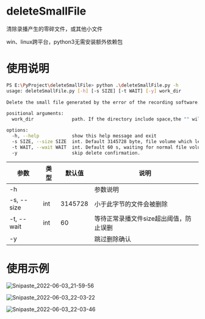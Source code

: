 

# deleteSmallFile
清除录播产生的零碎文件，或其他小文件

win、linux跨平台，python3无需安装额外依赖包

# 使用说明

```bash
PS E:\PyProject\deleteSmallFile> python .\deleteSmallFile.py -h
usage: deleteSmallFile.py [-h] [-s SIZE] [-t WAIT] [-y] work_dir                                                 
                                                                                                                 
Delete the small file generated by the error of the recording software. It is recommended to execute periodically
                                                                                                                 
positional arguments:                                                                                            
  work_dir              path. If the directory include space,the "" will be necessary.

options:
  -h, --help            show this help message and exit
  -s SIZE, --size SIZE  int. Default 3145728 byte, file volume which less than this args will be removed.
  -t WAIT, --wait WAIT  int. Default 60 s, waiting for normal file volume to exceed threshold.
  -y                    skip delete confirmation.
```



| 参数       | 类型 | 默认值  | 说明                                   |
| ---------- | ---- | ------- | -------------------------------------- |
| -h         |      |         | 参数说明                               |
| -s, --size | int  | 3145728 | 小于此字节的文件会被删除               |
| -t, --wait | int  | 60      | 等待正常录播文件size超出阈值，防止误删 |
| -y         |      |         | 跳过删除确认                           |

# 使用示例
![Snipaste_2022-06-03_21-59-56](https://user-images.githubusercontent.com/33590269/171870253-a3d14b43-7042-4924-a28a-0aad382c0444.png)

![Snipaste_2022-06-03_22-03-22](https://user-images.githubusercontent.com/33590269/171870265-7b9e96b4-fa33-4afe-87ec-f26afa71ed77.png)

![Snipaste_2022-06-03_22-03-46](https://user-images.githubusercontent.com/33590269/171870269-54e6ec0a-4818-4c1e-9f83-ff8cfd156e21.png)


